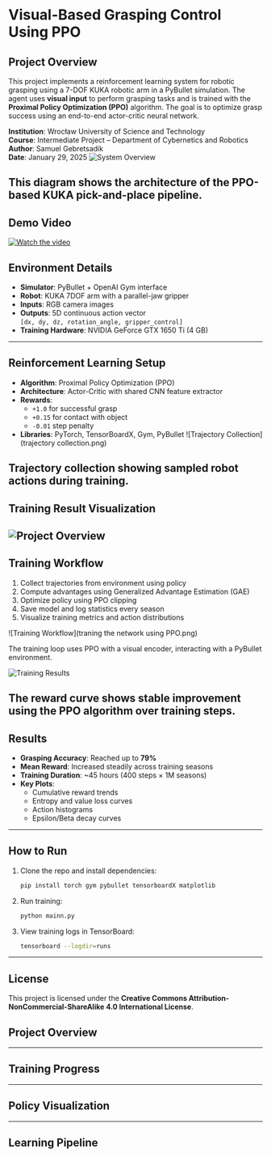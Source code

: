 # Visual-Based Grasping Control Using PPO

## Project Overview

This project implements a reinforcement learning system for robotic grasping using a 7-DOF KUKA robotic arm in a PyBullet simulation. The agent uses **visual input** to perform grasping tasks and is trained with the **Proximal Policy Optimization (PPO)** algorithm. The goal is to optimize grasp success using an end-to-end actor-critic neural network.

**Institution**: Wrocław University of Science and Technology  
**Course**: Intermediate Project – Department of Cybernetics and Robotics  
**Author**: Samuel Gebretsadik  
**Date**: January 29, 2025
![System Overview](project.png)

This diagram shows the architecture of the PPO-based KUKA pick-and-place pipeline.
---


## Demo Video

[![Watch the video](vodeo.png)](https://youtu.be/QAKlS_Xm9l8?si=7lwfycuQvNhlpUBT)
## Environment Details

- **Simulator**: PyBullet + OpenAI Gym interface
- **Robot**: KUKA 7DOF arm with a parallel-jaw gripper
- **Inputs**: RGB camera images
- **Outputs**: 5D continuous action vector  
  `[dx, dy, dz, rotation_angle, gripper_control]`
- **Training Hardware**: NVIDIA GeForce GTX 1650 Ti (4 GB)

---


## Reinforcement Learning Setup

- **Algorithm**: Proximal Policy Optimization (PPO)
- **Architecture**: Actor-Critic with shared CNN feature extractor
- **Rewards**:
  - `+1.0` for successful grasp
  - `+0.15` for contact with object
  - `-0.01` step penalty
- **Libraries**: PyTorch, TensorBoardX, Gym, PyBullet
![Trajectory Collection](trajectory collection.png)

Trajectory collection showing sampled robot actions during training.
---
## Training Result Visualization


![Project Overview](project.png)
---

## Training Workflow

1. Collect trajectories from environment using policy
2. Compute advantages using Generalized Advantage Estimation (GAE)
3. Optimize policy using PPO clipping
4. Save model and log statistics every season
5. Visualize training metrics and action distributions


![Training Workflow](traning the network using PPO.png)

The training loop uses PPO with a visual encoder, interacting with a PyBullet environment.

![Training Results](result.png)

The reward curve shows stable improvement using the PPO algorithm over training steps.
---

## Results

- **Grasping Accuracy**: Reached up to **79%**
- **Mean Reward**: Increased steadily across training seasons
- **Training Duration**: ~45 hours (400 steps × 1M seasons)
- **Key Plots**:
  - Cumulative reward trends
  - Entropy and value loss curves
  - Action histograms
  - Epsilon/Beta decay curves

---

## How to Run

1. Clone the repo and install dependencies:
   ```bash
   pip install torch gym pybullet tensorboardX matplotlib
   ```

2. Run training:
   ```bash
   python mainn.py
   ```

3. View training logs in TensorBoard:
   ```bash
   tensorboard --logdir=runs
   ```

---

## License

This project is licensed under the **Creative Commons Attribution-NonCommercial-ShareAlike 4.0 International License**.

## Project Overview



---

## Training Progress


---

## Policy Visualization



---

## Learning Pipeline




